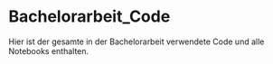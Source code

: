 # Bachelorarbeit_Code

Hier ist der gesamte in der Bachelorarbeit verwendete Code und alle Notebooks enthalten.
